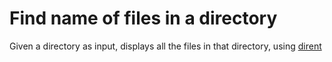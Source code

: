 # Find name of files in a directory

Given a directory as input, displays all the files in that directory, using [dirent](https://github.com/tronkko/dirent)
